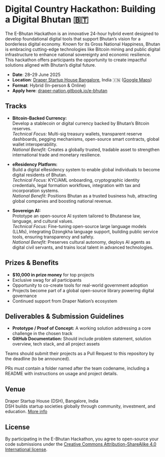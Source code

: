 # Digital Country Hackathon: Building a Digital Bhutan 🇧🇹

The E-Bhutan Hackathon is an innovative 24-hour hybrid event designed to develop foundational digital tools that support Bhutan’s vision for a borderless digital economy. Known for its Gross National Happiness, Bhutan is embracing cutting-edge technologies like Bitcoin mining and public digital infrastructure to enhance national sovereignty and economic resilience. This hackathon offers participants the opportunity to create impactful solutions aligned with Bhutan’s digital future.

- **Date**: 28–29 June 2025
- **Location**: [Draper Startup House Bangalore](https://draperstartuphouse.com/bangalore), India 🇮🇳 ([Google Maps](https://maps.app.goo.gl/4DJxza88WFr9KY6s7))
- **Format**: Hybrid (In-person & Online)
- **Apply here**: [draper-nation.gitbook.io/e-bhutan](https://draper-nation.gitbook.io/e-bhutan)

## Tracks

- **Bitcoin-Backed Currency:**  
  Develop a stablecoin or digital currency backed by Bhutan’s Bitcoin reserves.  
  _Technical Focus:_ Multi-sig treasury wallets, transparent reserve dashboards, pegging mechanisms, open-source smart contracts, global wallet interoperability.  
  _National Benefit:_ Creates a globally trusted, tradable asset to strengthen international trade and monetary resilience.

- **eResidency Platform:**  
  Build a digital eResidency system to enable global individuals to become digital residents of Bhutan.  
  _Technical Focus:_ KYC/AML onboarding, cryptographic identity credentials, legal formation workflows, integration with tax and incorporation systems.  
  _National Benefit:_ Positions Bhutan as a trusted business hub, attracting global companies and boosting national revenue.

- **Sovereign AI:**  
  Prototype an open-source AI system tailored to Bhutanese law, language, and cultural values.  
  _Technical Focus:_ Fine-tuning open-source large language models (LLMs), integrating Dzongkha language support, building public service tools, ensuring transparency and safety.  
  _National Benefit:_ Preserves cultural autonomy, deploys AI agents as digital civil servants, and trains local talent in advanced technologies.

## Prizes & Benefits

- **$10,000 in prize money** for top projects
- Exclusive swag for all participants
- Opportunity to co-create tools for real-world government adoption
- Projects become part of a global open-source library powering digital governance
- Continued support from Draper Nation’s ecosystem

## Deliverables & Submission Guidelines

- **Prototype / Proof of Concept:** A working solution addressing a core challenge in the chosen track
- **GitHub Documentation:** Should include problem statement, solution overview, tech stack, and all project assets

Teams should submit their projects as a Pull Request to this repository by the deadline (to be announced).

PRs must contain a folder named after the team codename, including a README with instructions on usage and project details.

## Venue

Draper Startup House (DSH), Bangalore, India  
DSH builds startup societies globally through community, investment, and education. [More info](https://draperstartuphouse.com/bangalore)

## License

By participating in the E-Bhutan Hackathon, you agree to open-source your code submissions under the [Creative Commons Attribution-ShareAlike 4.0 International license](https://creativecommons.org/licenses/by-sa/4.0/).
